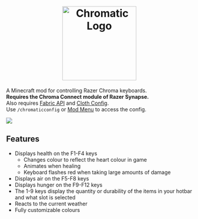 <h1 align="center">
  <img height="200px" alt="Chromatic Logo" src="https://user-images.githubusercontent.com/30369708/162598133-45815996-bf83-499a-a1ef-904a0738b4ff.png">
</h1>

A Minecraft mod for controlling Razer Chroma keyboards.  
**Requires the Chroma Connect module of Razer Synapse.**  
Also requires [Fabric API](https://github.com/FabricMC/fabric)
and [Cloth Config](https://github.com/shedaniel/cloth-config).  
Use `/chromaticconfig` or [Mod Menu](https://github.com/TerraformersMC/ModMenu) to access the config.  
  
[![](https://dcbadge.vercel.app/api/server/ehqQUvvmc6?style=flat)](https://discord.gg/ehqQUvvmc6)

## Features
- Displays health on the F1-F4 keys
    - Changes colour to reflect the heart colour in game
    - Animates when healing
    - Keyboard flashes red when taking large amounts of damage
- Displays air on the F5-F8 keys
- Displays hunger on the F9-F12 keys
- The 1-9 keys display the quantity or durability of the items in your hotbar and what slot is selected
- Reacts to the current weather
- Fully customizable colours
